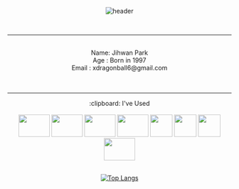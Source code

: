 <div align="center">

![header](https://capsule-render.vercel.app/api?type=Cylinder&color=000000&height=150&section=header&text=JiHwanPark&fontColor=ffffff&fontSize=70&animation=fadeIn&fontAlignY=55)


 <br/>
 <hr>
</hr>
 <br/>
Name: Jihwan Park<br/>
Age : Born in 1997  <br/>
Email : xdragonball6@gmail.com<br/>
<br/>
<br/>
<hr></hr>
:clipboard: I've Used
<br/><br/>
<!--자바-->
<a href="https://www.java.com/ko/">
<img src="https://velog.velcdn.com/images/ssssujini99/post/933e83af-d0a8-40a0-998b-ddf173c40459/image.png", width="70", height="50"></a>
<!--mysql-->
<a href="https://www.mysql.com/">
<img src="https://1000logos.net/wp-content/uploads/2020/08/MySQL-Logo.png", width="70", height="50"></a>
<!--eclipse-->
<a href="https://www.eclipse.org/">
<img src="https://w7.pngwing.com/pngs/95/978/png-transparent-eclipse-foundation-scalable-graphics-jetty-eclipse-purple-blue-violet.png", width="70", height="50"></a>
<!--spring boot-->
<a href="https://spring.io/">
<img src="https://www.clipartmax.com/png/middle/30-300342_spring-data-team-spring-framework-icon.png", width="70", height="50"></a>
<!--flutter-->
<a href="https://flutter.dev/">
<img src="https://play-lh.googleusercontent.com/5e7z5YCt7fplN4qndpYzpJjYmuzM2WSrfs35KxnEw-Ku1sClHRWHoIDSw3a3YS5WpGcI", width="50", height="50"></a>
<!--R-->
<a href="https://www.r-project.org/">
<img src="https://upload.wikimedia.org/wikipedia/commons/thumb/1/1b/R_logo.svg/1200px-R_logo.svg.png", width="50", height="50"></a>
<!--swift-->
<a href="https://developer.apple.com/kr/swift/">
<img src="https://developer.apple.com/swift/images/swift-og.png", width="50", height="50"></a>
<!--Python-->
<a href="https://www.python.org/">
<img src="https://velog.velcdn.com/images/deep-of-machine/post/3f778fa2-2b43-42b3-9233-091424be7d73/image.png", width="70", height="50"></a></br><br/>

[![Top Langs](https://github-readme-stats.vercel.app/api/top-langs/?username=xdragonball6&layout=compact)](https://github.com/anuraghazra/github-readme-stats)
</div>

<!---
xdragonball6/xdragonball6 is a ✨ special ✨ repository because its `README.md` (this file) appears on your GitHub profile.
You can click the Preview link to take a look at your changes.
--->
